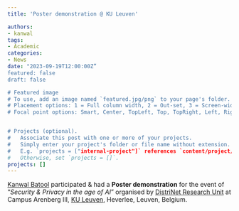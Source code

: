 ```yaml
---
title: 'Poster demonstration @ KU Leuven'

authors:
- kanwal
tags:
- Academic
categories:
- News
date: "2023-09-19T12:00:00Z”
featured: false
draft: false

# Featured image
# To use, add an image named `featured.jpg/png` to your page's folder.
# Placement options: 1 = Full column width, 2 = Out-set, 3 = Screen-width
# Focal point options: Smart, Center, TopLeft, Top, TopRight, Left, Right, BottomLeft, Bottom, BottomRight


# Projects (optional).
#   Associate this post with one or more of your projects.
#   Simply enter your project's folder or file name without extension.
#   E.g. `projects = ["internal-project"]` references `content/project/deep-learning/index.md`.
#   Otherwise, set `projects = []`.
projects: []
---
```


[Kanwal Batool](https://cci-research.nl/author/kanwal-batool/) participated & had a 
<b>Poster demonstration</b> for the event of
“<i>Security & Privacy in the age of AI</i>” organised by [DistriNet Research Unit](https://distrinet.cs.kuleuven.be/) at Campus Arenberg III, [KU Leuven](https://www.kuleuven.be/kuleuven), Heverlee, Leuven, Belgium.

